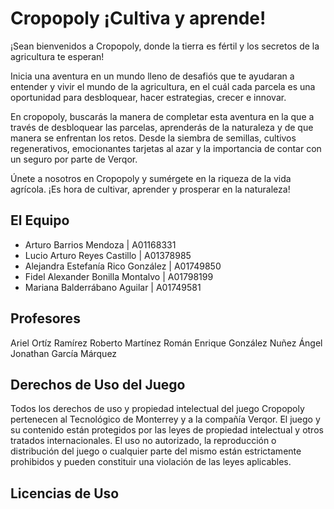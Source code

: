 # Cropopoly ¡Cultiva y aprende!

¡Sean bienvenidos a Cropopoly, donde la tierra es fértil y los secretos de la agricultura te esperan! 

Inicia una aventura en un mundo lleno de desafiós que te ayudaran a entender y vivir el mundo de la agricultura, en el cuál cada parcela es una oportunidad para desbloquear, hacer estrategias, crecer e innovar.

En cropopoly, buscarás la manera de completar esta aventura en la que a través de desbloquear las parcelas, aprenderás de la naturaleza y de que manera se enfrentan los retos. Desde la siembra de semillas, cultivos regenerativos, emocionantes tarjetas al azar y la importancia de contar con un seguro por parte de Verqor. 

Únete a nosotros en Cropopoly y sumérgete en la riqueza de la vida agrícola. ¡Es hora de cultivar, aprender y prosperar en la naturaleza!


## El Equipo

- Arturo Barrios Mendoza 				        |	 A01168331
- Lucio Arturo Reyes Castillo 				  |	 A01378985
- Alejandra Estefanía Rico González 		|	 A01749850
- Fidel Alexander Bonilla Montalvo			|	 A01798199
- Mariana Balderrábano Aguilar				  |	 A01749581


## Profesores

Ariel Ortíz Ramírez
Roberto Martínez Román
Enrique González Nuñez
Ángel Jonathan García Márquez


## Derechos de Uso del Juego

Todos los derechos de uso y propiedad intelectual del juego Cropopoly pertenecen al Tecnológico de Monterrey y a la compañía Verqor. El juego y su contenido están protegidos por las leyes de propiedad intelectual y otros tratados internacionales. El uso no autorizado, la reproducción o distribución del juego o cualquier parte del mismo están estrictamente prohibidos y pueden constituir una violación de las leyes aplicables.


## Licencias de Uso







